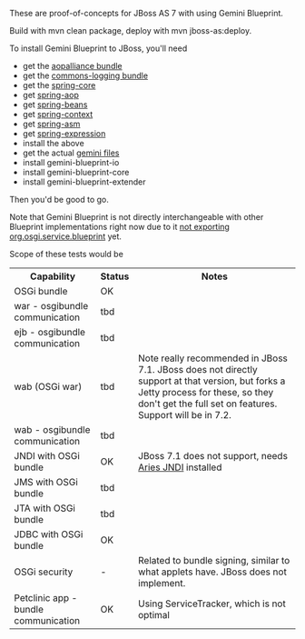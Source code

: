 These are proof-of-concepts for JBoss AS 7 with using Gemini Blueprint.

Build with mvn clean package, deploy with mvn jboss-as:deploy.

To install Gemini Blueprint to JBoss, you'll need

- get the [aopalliance bundle](http://ebr.springsource.com/repository/app/bundle/version/detail?name=com.springsource.org.aopalliance&version=1.0.0)
- get the [commons-logging bundle](http://ebr.springsource.com/repository/app/bundle/version/detail?name=com.springsource.org.apache.commons.logging&version=1.1.1)
- get the [spring-core](http://ebr.springsource.com/repository/app/bundle/version/detail?name=org.springframework.core&version=3.1.3.RELEASE)
- get [spring-aop](http://ebr.springsource.com/repository/app/bundle/version/detail?name=org.springframework.aop&version=3.1.3.RELEASE)
- get [spring-beans](http://ebr.springsource.com/repository/app/bundle/version/detail?name=org.springframework.beans&version=3.1.3.RELEASE)
- get [spring-context](http://ebr.springsource.com/repository/app/bundle/version/detail?name=org.springframework.context&version=3.1.3.RELEASE)
- get [spring-asm](http://ebr.springsource.com/repository/app/bundle/version/detail?name=org.springframework.asm&version=3.1.3.RELEASE&searchType=bundlesBySymbolicName&searchQuery=org.springframework.asm)
- get [spring-expression](http://ebr.springsource.com/repository/app/bundle/version/detail?name=org.springframework.expression&version=3.1.3.RELEASE&searchType=bundlesBySymbolicName&searchQuery=org.springframework.expression)
- install the above
- get the actual [gemini files](http://www.eclipse.org/gemini/blueprint/download/)
- install gemini-blueprint-io
- install gemini-blueprint-core
- install gemini-blueprint-extender
 
Then you'd be good to go.

Note that Gemini Blueprint is not directly interchangeable with other Blueprint implementations right now due to it [not exporting org.osgi.service.blueprint](https://bugs.eclipse.org/bugs/show_bug.cgi?id=351755) yet.

Scope of these tests would be

<table>
    <tr>
        <th>Capability</th>
        <th>Status</th>
        <th>Notes</th>
    </tr>
    <tr>
        <td>OSGi bundle</td>
        <td>OK</td>
        <td></td>
    </tr>
    <tr>
        <td>war - osgibundle communication</td>
        <td>tbd</td>
        <td></td>
    </tr>
    <tr>
        <td>ejb - osgibundle communication</td>
        <td>tbd</td>
        <td></td>
    </tr>
    <tr>
        <td>wab (OSGi war)</td>
        <td>tbd</td>
        <td>Note really recommended in JBoss 7.1. JBoss does not directly support at that version, but
		forks a Jetty process for these, so they don't get the full set on features.
		Support will be in 7.2.</td>
    </tr>
    <tr>
        <td>wab - osgibundle communication</td>
        <td>tbd</td>
        <td></td>
    </tr>
    <tr>
        <td>JNDI with OSGi bundle</td>
        <td>OK</td>
        <td>JBoss 7.1 does not support, needs <a href="http://aries.apache.org/modules/jndiproject.html">Aries JNDI</a> installed</td>
    </tr>
    <tr>
        <td>JMS with OSGi bundle</td>
        <td>tbd</td>
        <td></td>
    </tr>
    <tr>
        <td>JTA with OSGi bundle</td>
        <td>tbd</td>
        <td></td>
    </tr>
    <tr>
        <td>JDBC with OSGi bundle</td>
        <td>OK</td>
        <td></td>
    </tr>
    <tr>
        <td>OSGi security</td>
        <td>-</td>
        <td>Related to bundle signing, similar to what applets have. JBoss does not implement.</td>
    </tr>
    <tr>
        <td>Petclinic app - bundle communication</td>
        <td>OK</td>
        <td>Using ServiceTracker, which is not optimal</td>
    </tr>
</table>

